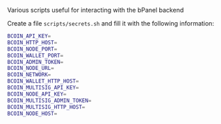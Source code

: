 Various scripts useful for interacting with
the bPanel backend

Create a file `scripts/secrets.sh` and fill it with
the following information:

```sh
BCOIN_API_KEY=
BCOIN_HTTP_HOST=
BCOIN_NODE_PORT=
BCOIN_WALLET_PORT=
BCOIN_ADMIN_TOKEN=
BCOIN_NODE_URL=
BCOIN_NETWORK=
BCOIN_WALLET_HTTP_HOST=
BCOIN_MULTISIG_API_KEY=
BCOIN_NODE_API_KEY=
BCOIN_MULTISIG_ADMIN_TOKEN=
BCOIN_MULTISIG_HTTP_HOST=
BCOIN_NODE_HOST=
```
